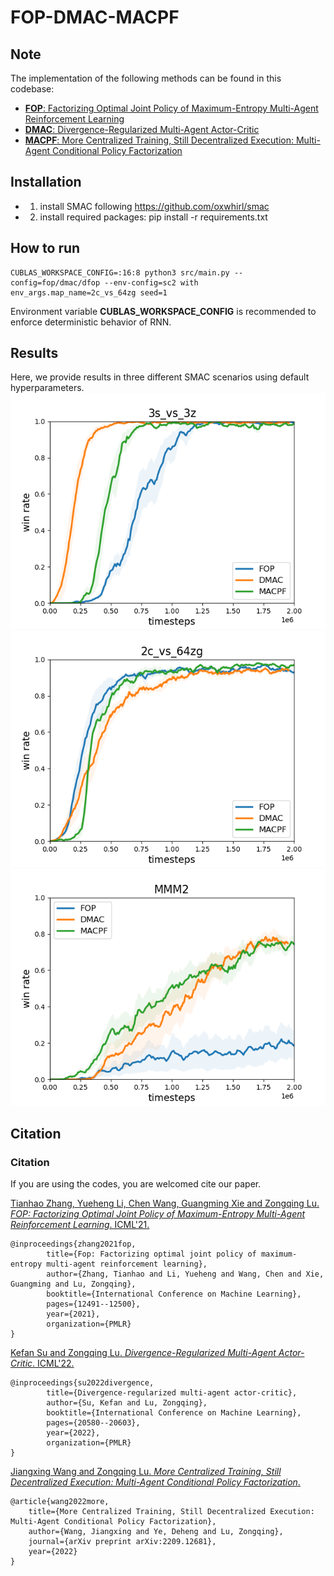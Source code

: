 # FOP-DMAC-MACPF

## Note

The implementation of the following methods can be found in this codebase:
- [**FOP**: Factorizing Optimal Joint Policy of Maximum-Entropy Multi-Agent Reinforcement Learning](http://proceedings.mlr.press/v139/zhang21m/zhang21m.pdf)
- [**DMAC**: Divergence-Regularized Multi-Agent Actor-Critic](https://arxiv.org/abs/2110.00304)
- [**MACPF**: More Centralized Training, Still Decentralized Execution: Multi-Agent Conditional Policy Factorization](https://arxiv.org/abs/2209.12681) 

## Installation

- 1. install SMAC following https://github.com/oxwhirl/smac
- 2. install required packages: pip install -r requirements.txt 

## How to run

```
CUBLAS_WORKSPACE_CONFIG=:16:8 python3 src/main.py --config=fop/dmac/dfop --env-config=sc2 with env_args.map_name=2c_vs_64zg seed=1
```
Environment variable **CUBLAS_WORKSPACE_CONFIG** is recommended to enforce deterministic behavior of RNN.

## Results

Here, we provide results in three different SMAC scenarios using default hyperparameters.
![3s_vs_3z](./img/3s_vs_3z.png)![2c_vs_64zg](./img/2c_vs_64zg.png)![MMM2](./img/MMM2.png)

## Citation

### Citation

If you are using the codes, you are welcomed cite our paper.

[Tianhao Zhang, Yueheng Li, Chen Wang, Guangming Xie and Zongqing Lu. *FOP: Factorizing Optimal Joint Policy of Maximum-Entropy Multi-Agent Reinforcement Learning*. ICML'21.](https://arxiv.org/abs/1810.09202)

    @inproceedings{zhang2021fop,
            title={Fop: Factorizing optimal joint policy of maximum-entropy multi-agent reinforcement learning},
            author={Zhang, Tianhao and Li, Yueheng and Wang, Chen and Xie, Guangming and Lu, Zongqing},
            booktitle={International Conference on Machine Learning},
            pages={12491--12500},
            year={2021},
            organization={PMLR}
    }

[Kefan Su and Zongqing Lu. *Divergence-Regularized Multi-Agent Actor-Critic*. ICML'22.](https://arxiv.org/abs/1810.09202)

    @inproceedings{su2022divergence,
            title={Divergence-regularized multi-agent actor-critic},
            author={Su, Kefan and Lu, Zongqing},
            booktitle={International Conference on Machine Learning},
            pages={20580--20603},
            year={2022},
            organization={PMLR}
    }

[Jiangxing Wang and Zongqing Lu. *More Centralized Training, Still Decentralized Execution: Multi-Agent Conditional Policy Factorization*.](https://arxiv.org/abs/1810.09202)

    @article{wang2022more,
        title={More Centralized Training, Still Decentralized Execution: Multi-Agent Conditional Policy Factorization},
        author={Wang, Jiangxing and Ye, Deheng and Lu, Zongqing},
        journal={arXiv preprint arXiv:2209.12681},
        year={2022}
    }